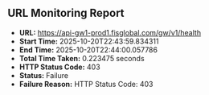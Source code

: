 ## URL Monitoring Report

- **URL:** https://api-gw1-prod1.fisglobal.com/gw/v1/health
- **Start Time:** 2025-10-20T22:43:59.834311
- **End Time:** 2025-10-20T22:44:00.057786
- **Total Time Taken:** 0.223475 seconds
- **HTTP Status Code:** 403
- **Status:** Failure
- **Failure Reason:** HTTP Status Code: 403
